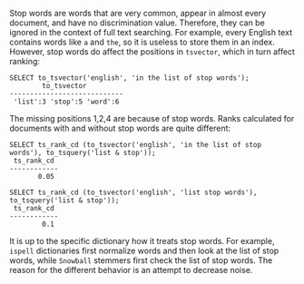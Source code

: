 Stop words are words that are very common, appear in almost every  document, and have no discrimination value. Therefore, they can be  ignored in the context of full text searching. For example, every  English text contains words like `a` and `the`, so it is useless to store them in an index. However, stop words do affect the positions in `tsvector`, which in turn affect ranking:

```
SELECT to_tsvector('english', 'in the list of stop words');
        to_tsvector
----------------------------
 'list':3 'stop':5 'word':6
```

The missing positions 1,2,4 are because of stop words. Ranks  calculated for documents with and without stop words are quite  different:

```
SELECT ts_rank_cd (to_tsvector('english', 'in the list of stop words'), to_tsquery('list & stop'));
 ts_rank_cd
------------
       0.05

SELECT ts_rank_cd (to_tsvector('english', 'list stop words'), to_tsquery('list & stop'));
 ts_rank_cd
------------
        0.1
```

It is up to the specific dictionary how it treats stop words. For example, `ispell` dictionaries first normalize words and then look at the list of stop words, while `Snowball` stemmers first check the list of stop words. The reason for the different behavior is an attempt to decrease noise.